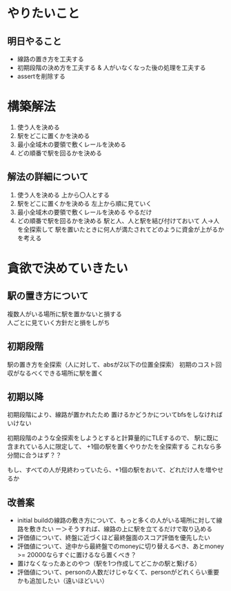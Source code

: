 # やりたいこと

## 明日やること
- 線路の置き方を工夫する
- 初期段階の決め方を工夫する & 人がいなくなった後の処理を工夫する
- assertを削除する

# 構築解法
1. 使う人を決める
2. 駅をどこに置くかを決める
3. 最小全域木の要領で敷くレールを決める
4. どの順番で駅を回るかを決める

## 解法の詳細について
1. 使う人を決める
上から〇人とする
2. 駅をどこに置くかを決める
左上から順に見ていく
3. 最小全域木の要領で敷くレールを決める
やるだけ
4. どの順番で駅を回るかを決める
駅と人、人と駅を結び付けておいて
人->人を全探索して
駅を置いたときに何人が満たされてどのように資金が上がるかを考える



# 貪欲で決めていきたい
## 駅の置き方について
複数人がいる場所に駅を置かないと損する  
人ごとに見ていく方針だと損をしがち  
## 初期段階
駅の置き方を全探索（人に対して、absが2以下の位置全探索）
初期のコスト回収がなるべくできる場所に駅を置く

## 初期以降
初期段階により、線路が置かれたため
置けるかどうかについてbfsをしなければいけない

初期段階のような全探索をしようとすると計算量的にTLEするので、
駅に既に含まれている人に限定して、
+1個の駅を置くやりかたを全探索する
これなら多分間に合うはず？？

もし、すべての人が見終わっていたら、+1個の駅をおいて、どれだけ人を増やせるか

## 改善案
- initial buildの線路の敷き方について、もっと多くの人がいる場所に対して線路を敷きたい
ー＞そうすれば、線路の上に駅を立てるだけで取り込める
- 評価値について、終盤に近づくほど最終盤面のスコア評価を優先したい
- 評価値について、途中から最終盤でのmoneyに切り替えるべき、あとmoney >= 20000ならすぐに置けるなら置くべき？
- 置けなくなったあとのやつ（駅を1つ作成してどこかの駅と繋げる）
- 評価値について、personの人数だけじゃなくて、personがどれくらい重要かも追加したい（遠いほどいい）